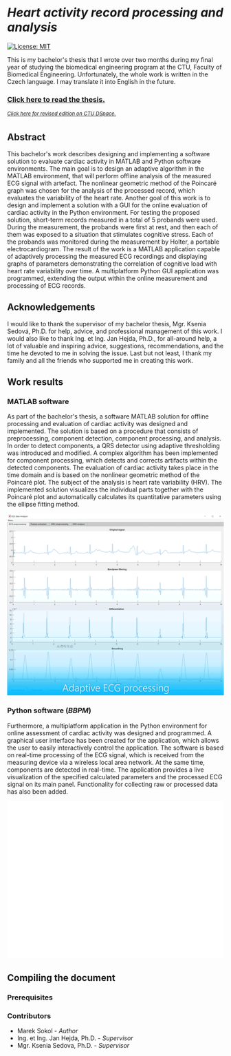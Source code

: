 # *Heart activity record processing and analysis*

[![License: MIT](https://img.shields.io/badge/license-CC%20BY--SA%204.0-blue.svg)](https://creativecommons.org/licenses/by-sa/4.0)

This is my bachelor's thesis that I wrote over two months during my final year of studying the biomedical engineering program at the CTU,  Faculty of Biomedical Engineering. Unfortunately, the whole work is written in the Czech language. I may translate it into English in the future.

### [Click here to read the thesis.](https://firebasestorage.googleapis.com/v0/b/mareksokol-e3c61.appspot.com/o/bachelors_thesis.pdf?alt=media&token=42bd0d03-d382-4928-b92e-329933564405)
<sup>*[Click here for revised edition on CTU DSpace.](https://dspace.cvut.cz/)*</sup>

## Abstract
This bachelor's work describes designing and implementing a software
solution to evaluate cardiac activity in MATLAB and Python
software environments. The main goal is to design an adaptive algorithm in the
MATLAB environment, that will perform offline analysis of the
measured ECG signal with artefact. The nonlinear geometric method of the
Poincaré graph was chosen for the analysis of the processed record, which
evaluates the variability of the heart rate. Another goal of this work is to
design and implement a solution with a GUI for the online evaluation of cardiac
activity in the Python environment. For testing the proposed solution,
short-term records measured in a total of 5 probands were used. During the
measurement, the probands were first at rest, and then each of them was exposed
to a situation that stimulates cognitive stress. Each of the probands was
monitored during the measurement by Holter, a portable electrocardiogram. The
result of the work is a MATLAB application capable of adaptively processing the
measured ECG recordings and displaying graphs of parameters demonstrating the
correlation of cognitive load with heart rate variability over time. A
multiplatform Python GUI application was programmed, extending the output within
the online measurement and processing of ECG records. 

## Acknowledgements
I would like to thank the supervisor of my bachelor thesis, Mgr. Ksenia Sedová, Ph.D. for help, advice, and professional management of this work. I would also like to thank Ing. et Ing. Jan Hejda, Ph.D., for all-around help, a lot of valuable and inspiring advice, suggestions, recommendations, and the time he devoted to me in solving the issue. Last but not least, I thank my family and all the friends who supported me in creating this work.

## Work results
### MATLAB software
As part of the bachelor's thesis, a software MATLAB solution for offline processing and evaluation of cardiac activity was designed and implemented. The solution is based on a procedure that consists of preprocessing, component detection, component processing, and analysis. In order to detect components, a QRS detector using adaptive thresholding was introduced and modified. A complex algorithm has been implemented for component processing, which detects and corrects artifacts within the detected components. The evaluation of cardiac activity takes place in the time domain and is based on the nonlinear geometric method of the Poincaré plot. The subject of the analysis is heart rate variability (HRV). The implemented solution visualizes the individual parts together with the Poincaré plot and automatically calculates its quantitative parameters using the ellipse fitting method.

<p align="center">
  <img src="https://github.com/sokolmarek/bachelors-thesis/blob/main/assets/github/edu.gif?raw=true" width="600" />
</p>


### Python software (*BBPM*)
Furthermore, a multiplatform application in the Python environment for online assessment of cardiac activity was designed and programmed. A graphical user interface has been created for the application, which allows the user to easily interactively control the application. The software is based on real-time processing of the ECG signal, which is received from the measuring device via a wireless local area network. At the same time, components are detected in real-time. The application provides a live visualization of the specified calculated parameters and the processed ECG signal on its main panel. Functionality for collecting raw or processed data has also been added.

<p align="center">
  <img src="https://github.com/sokolmarek/bachelors-thesis/blob/main/assets/github/bbpm_app.svg?raw=true" />
</p>


## Compiling the document

### Prerequisites

### Contributors
* Marek Sokol - *Author*
* Ing. et Ing. Jan Hejda, Ph.D. - *Supervisor*
* Mgr. Ksenia Sedova, Ph.D. - *Supervisor*
